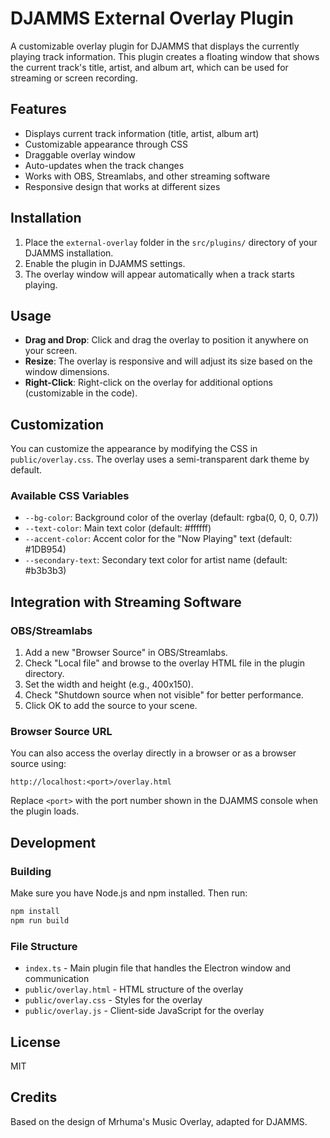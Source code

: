 # DJAMMS External Overlay Plugin

A customizable overlay plugin for DJAMMS that displays the currently playing track information. This plugin creates a floating window that shows the current track's title, artist, and album art, which can be used for streaming or screen recording.

## Features

- Displays current track information (title, artist, album art)
- Customizable appearance through CSS
- Draggable overlay window
- Auto-updates when the track changes
- Works with OBS, Streamlabs, and other streaming software
- Responsive design that works at different sizes

## Installation

1. Place the `external-overlay` folder in the `src/plugins/` directory of your DJAMMS installation.
2. Enable the plugin in DJAMMS settings.
3. The overlay window will appear automatically when a track starts playing.

## Usage

- **Drag and Drop**: Click and drag the overlay to position it anywhere on your screen.
- **Resize**: The overlay is responsive and will adjust its size based on the window dimensions.
- **Right-Click**: Right-click on the overlay for additional options (customizable in the code).

## Customization

You can customize the appearance by modifying the CSS in `public/overlay.css`. The overlay uses a semi-transparent dark theme by default.

### Available CSS Variables

- `--bg-color`: Background color of the overlay (default: rgba(0, 0, 0, 0.7))
- `--text-color`: Main text color (default: #ffffff)
- `--accent-color`: Accent color for the "Now Playing" text (default: #1DB954)
- `--secondary-text`: Secondary text color for artist name (default: #b3b3b3)

## Integration with Streaming Software

### OBS/Streamlabs

1. Add a new "Browser Source" in OBS/Streamlabs.
2. Check "Local file" and browse to the overlay HTML file in the plugin directory.
3. Set the width and height (e.g., 400x150).
4. Check "Shutdown source when not visible" for better performance.
5. Click OK to add the source to your scene.

### Browser Source URL

You can also access the overlay directly in a browser or as a browser source using:

```
http://localhost:<port>/overlay.html
```

Replace `<port>` with the port number shown in the DJAMMS console when the plugin loads.

## Development

### Building

Make sure you have Node.js and npm installed. Then run:

```bash
npm install
npm run build
```

### File Structure

- `index.ts` - Main plugin file that handles the Electron window and communication
- `public/overlay.html` - HTML structure of the overlay
- `public/overlay.css` - Styles for the overlay
- `public/overlay.js` - Client-side JavaScript for the overlay

## License

MIT

## Credits

Based on the design of Mrhuma's Music Overlay, adapted for DJAMMS.
